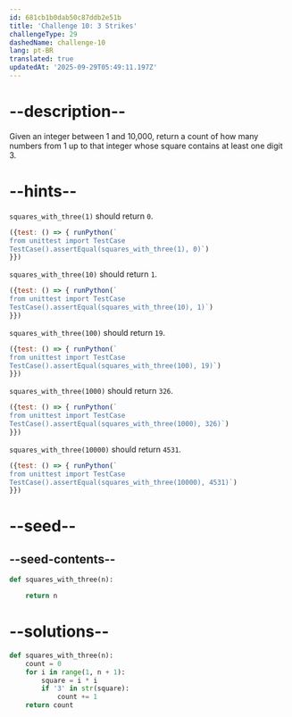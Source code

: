 ```yaml
---
id: 681cb1b0dab50c87ddb2e51b
title: 'Challenge 10: 3 Strikes'
challengeType: 29
dashedName: challenge-10
lang: pt-BR
translated: true
updatedAt: '2025-09-29T05:49:11.197Z'
---
```


# --description--

Given an integer between 1 and 10,000, return a count of how many numbers from 1 up to that integer whose square contains at least one digit 3.

# --hints--

`squares_with_three(1)` should return `0`.

```js
({test: () => { runPython(`
from unittest import TestCase
TestCase().assertEqual(squares_with_three(1), 0)`)
}})
```

`squares_with_three(10)` should return `1`.

```js
({test: () => { runPython(`
from unittest import TestCase
TestCase().assertEqual(squares_with_three(10), 1)`)
}})
```

`squares_with_three(100)` should return `19`.

```js
({test: () => { runPython(`
from unittest import TestCase
TestCase().assertEqual(squares_with_three(100), 19)`)
}})
```

`squares_with_three(1000)` should return `326`.

```js
({test: () => { runPython(`
from unittest import TestCase
TestCase().assertEqual(squares_with_three(1000), 326)`)
}})
```

`squares_with_three(10000)` should return `4531`.

```js
({test: () => { runPython(`
from unittest import TestCase
TestCase().assertEqual(squares_with_three(10000), 4531)`)
}})
```

# --seed--

## --seed-contents--

```py
def squares_with_three(n):

    return n
```

# --solutions--

```py
def squares_with_three(n):
    count = 0
    for i in range(1, n + 1):
        square = i * i
        if '3' in str(square):
            count += 1
    return count
```
